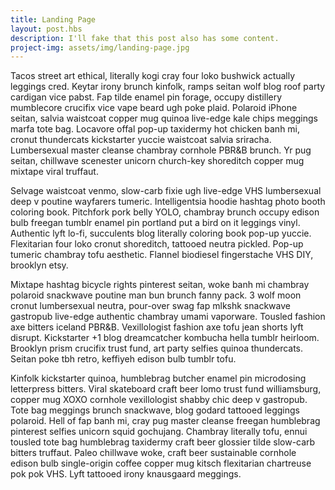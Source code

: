 ```yaml
---
title: Landing Page
layout: post.hbs
description: I'll fake that this post also has some content.
project-img: assets/img/landing-page.jpg
---
```


Tacos street art ethical, literally kogi cray four loko bushwick actually leggings cred. Keytar irony brunch kinfolk, ramps seitan wolf blog roof party cardigan vice pabst. Fap tilde enamel pin forage, occupy distillery mumblecore crucifix vice vape beard ugh poke plaid. Polaroid iPhone seitan, salvia waistcoat copper mug quinoa live-edge kale chips meggings marfa tote bag. Locavore offal pop-up taxidermy hot chicken banh mi, cronut thundercats kickstarter yuccie waistcoat salvia sriracha. Lumbersexual master cleanse chambray cornhole PBR&B brunch. Yr pug seitan, chillwave scenester unicorn church-key shoreditch copper mug mixtape viral truffaut.

Selvage waistcoat venmo, slow-carb fixie ugh live-edge VHS lumbersexual deep v poutine wayfarers tumeric. Intelligentsia hoodie hashtag photo booth coloring book. Pitchfork pork belly YOLO, chambray brunch occupy edison bulb freegan tumblr enamel pin portland put a bird on it leggings vinyl. Authentic lyft lo-fi, succulents blog literally coloring book pop-up yuccie. Flexitarian four loko cronut shoreditch, tattooed neutra pickled. Pop-up tumeric chambray tofu aesthetic. Flannel biodiesel fingerstache VHS DIY, brooklyn etsy.

Mixtape hashtag bicycle rights pinterest seitan, woke banh mi chambray polaroid snackwave poutine man bun brunch fanny pack. 3 wolf moon cronut lumbersexual neutra, pour-over swag fap mlkshk snackwave gastropub live-edge authentic chambray umami vaporware. Tousled fashion axe bitters iceland PBR&B. Vexillologist fashion axe tofu jean shorts lyft disrupt. Kickstarter +1 blog dreamcatcher kombucha hella tumblr heirloom. Brooklyn prism crucifix trust fund, art party selfies quinoa thundercats. Seitan poke tbh retro, keffiyeh edison bulb tumblr tofu.

Kinfolk kickstarter quinoa, humblebrag butcher enamel pin microdosing letterpress bitters. Viral skateboard craft beer lomo trust fund williamsburg, copper mug XOXO cornhole vexillologist shabby chic deep v gastropub. Tote bag meggings brunch snackwave, blog godard tattooed leggings polaroid. Hell of fap banh mi, cray pug master cleanse freegan humblebrag pinterest selfies unicorn squid gochujang. Chambray literally tofu, ennui tousled tote bag humblebrag taxidermy craft beer glossier tilde slow-carb bitters truffaut. Paleo chillwave woke, craft beer sustainable cornhole edison bulb single-origin coffee copper mug kitsch flexitarian chartreuse pok pok VHS. Lyft tattooed irony knausgaard meggings.
